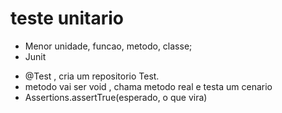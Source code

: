 # teste unitario
* Menor unidade, funcao, metodo, classe;
* Junit
- @Test , cria um repositorio Test.     
- metodo vai ser void , chama metodo real e testa um cenario
- Assertions.assertTrue(esperado, o que vira)